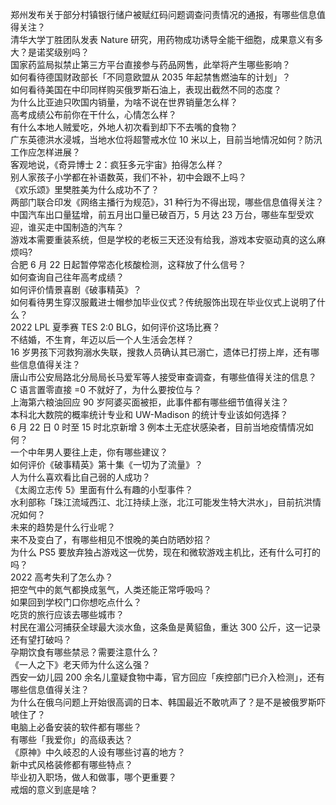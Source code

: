 郑州发布关于部分村镇银行储户被赋红码问题调查问责情况的通报，有哪些信息值得关注？  
清华大学丁胜团队发表 Nature 研究，用药物成功诱导全能干细胞，成果意义有多大？是诺奖级别吗？  
国家药监局拟禁止第三方平台直接参与药品网售，此举将产生哪些影响？  
如何看待德国财政部长「不同意欧盟从 2035 年起禁售燃油车的计划」？  
如何看待美国在中印同样购买俄罗斯石油上，表现出截然不同的态度？  
为什么比亚迪只吹国内销量，为啥不说在世界销量怎么样？  
高考成绩公布前你在干什么，心情怎么样？  
有什么本地人贼爱吃，外地人初次看到却下不去嘴的食物？  
广东英德洪水浸城，当地水位将超警戒水位 10 米以上，目前当地情况如何？防汛工作应怎样进展？  
客观地说，《奇异博士 2：疯狂多元宇宙》拍得怎么样？  
别人家孩子小学都在补语数英，我们不补，初中会跟不上吗？  
《欢乐颂》里樊胜美为什么成功不了？  
两部门联合印发《网络主播行为规范》，31 种行为不得出现，哪些信息值得关注？  
中国汽车出口量猛增，前五月出口量已破百万，5 月达 23 万台，哪些车型受欢迎，谁买走中国制造的汽车？  
游戏本需要重装系统，但是学校的老板三天还没有给我，游戏本安驱动真的这么麻烦吗?  
合肥 6 月 22 日起暂停常态化核酸检测，这释放了什么信号？  
如何查询自己往年高考成绩？  
如何评价情景喜剧《破事精英》？  
如何看待男生穿汉服戴进士帽参加毕业仪式？传统服饰出现在毕业仪式上说明了什么？  
2022 LPL 夏季赛 TES 2:0 BLG，如何评价这场比赛？  
不结婚，不生育，年迈以后一个人生活会怎样？  
16 岁男孩下河救狗溺水失联，搜救人员确认其已溺亡，遗体已打捞上岸，还有哪些信息值得关注？  
唐山市公安局路北分局局长马爱军等人接受审查调查，有哪些值得关注的信息？  
C 语言置零直接 =0 不就好了，为什么要按位与？  
上海第六粮油回应 90 岁阿婆买面被拒，此事件都有哪些细节值得关注？  
本科北大数院的概率统计专业和 UW-Madison 的统计专业该如何选择？  
6 月 22 日 0 时至 15 时北京新增 3 例本土无症状感染者，目前当地疫情情况如何？  
一个中年男人要往上走，你有哪些建议？  
如何评价《破事精英》第十集《一切为了流量》？  
人为什么喜欢看比自己弱的人成功？  
《太阁立志传 5》里面有什么有趣的小型事件？  
水利部称「珠江流域西江、北江持续上涨，北江可能发生特大洪水」，目前抗洪情况如何？  
未来的趋势是什么行业呢？  
来不及变白了，有哪些相见不恨晚的美白防晒妙招？  
为什么 PS5 要放弃独占游戏这一优势，现在和微软游戏主机比，还有什么可打的吗？  
2022 高考失利了怎么办？  
把空气中的氮气都换成氢气，人类还能正常呼吸吗？  
如果回到学校门口你想吃点什么？  
吃货的旅行应该去哪些城市？  
村民在湄公河捕获全球最大淡水鱼，这条鱼是黄貂鱼，重达 300 公斤，这一记录还有望打破吗？  
孕期饮食有哪些禁忌？需要注意什么？  
《一人之下》老天师为什么这么强？  
西安一幼儿园 200 余名儿童疑食物中毒，官方回应「疾控部门已介入检测」，还有哪些信息值得关注？  
为什么在俄乌问题上开始很高调的日本、韩国最近不敢吭声了？是不是被俄罗斯吓唬住了？  
电脑上必备安装的软件都有哪些？  
有哪些「我爱你」的高级表达？  
《原神》中久岐忍的人设有哪些讨喜的地方？  
新中式风格装修都有哪些特点？  
毕业初入职场，做人和做事，哪个更重要？  
戒烟的意义到底是啥？  
